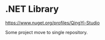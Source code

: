 # .NET Library

https://www.nuget.org/profiles/QingYi-Studio

Some project move to single repository.
